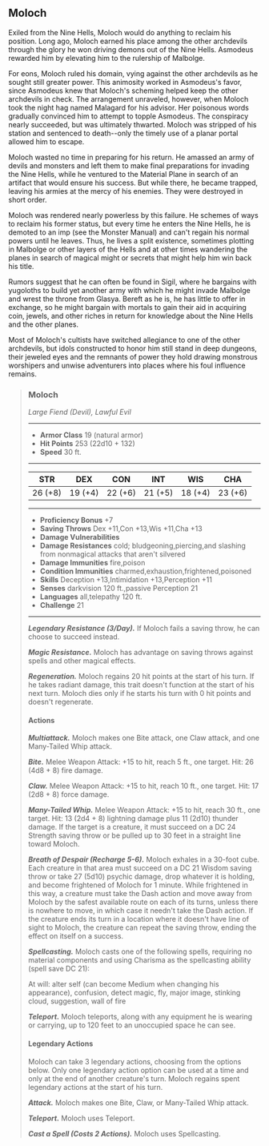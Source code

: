 ## Moloch
Exiled from the Nine Hells, Moloch would do anything to reclaim his position. Long ago, Moloch earned his place among the other archdevils through the glory he won driving demons out of the Nine Hells. Asmodeus rewarded him by elevating him to the rulership of Malbolge.

For eons, Moloch ruled his domain, vying against the other archdevils as he sought still greater power. This animosity worked in Asmodeus's favor, since Asmodeus knew that Moloch's scheming helped keep the other archdevils in check. The arrangement unraveled, however, when Moloch took the night hag named Malagard for his advisor. Her poisonous words gradually convinced him to attempt to topple Asmodeus. The conspiracy nearly succeeded, but was ultimately thwarted. Moloch was stripped of his station and sentenced to death--only the timely use of a planar portal allowed him to escape.

Moloch wasted no time in preparing for his return. He amassed an army of devils and monsters and left them to make final preparations for invading the Nine Hells, while he ventured to the Material Plane in search of an artifact that would ensure his success. But while there, he became trapped, leaving his armies at the mercy of his enemies. They were destroyed in short order.

Moloch was rendered nearly powerless by this failure. He schemes of ways to reclaim his former status, but every time he enters the Nine Hells, he is demoted to an imp (see the Monster Manual) and can't regain his normal powers until he leaves. Thus, he lives a split existence, sometimes plotting in Malbolge or other layers of the Hells and at other times wandering the planes in search of magical might or secrets that might help him win back his title.

Rumors suggest that he can often be found in Sigil, where he bargains with yugoloths to build yet another army with which he might invade Malbolge and wrest the throne from Glasya. Bereft as he is, he has little to offer in exchange, so he might bargain with mortals to gain their aid in acquiring coin, jewels, and other riches in return for knowledge about the Nine Hells and the other planes.

Most of Moloch's cultists have switched allegiance to one of the other archdevils, but idols constructed to honor him still stand in deep dungeons, their jeweled eyes and the remnants of power they hold drawing monstrous worshipers and unwise adventurers into places where his foul influence remains.

>### Moloch
>*Large Fiend (Devil), Lawful Evil*
>___
>- **Armor Class** 19 (natural armor)
>- **Hit Points** 253 (22d10 + 132)
>- **Speed** 30 ft.
>___
>|**STR**|**DEX**|**CON**|**INT**|**WIS**|**CHA**|
>|:---:|:---:|:---:|:---:|:---:|:---:|
>|26 (+8)|19 (+4)|22 (+6)|21 (+5)|18 (+4)|23 (+6)|
>
>___
>- **Proficiency Bonus** +7
>- **Saving Throws** Dex +11,Con +13,Wis +11,Cha +13
>- **Damage Vulnerabilities** 
>- **Damage Resistances** cold; bludgeoning,piercing,and slashing from nonmagical attacks that aren't silvered
>- **Damage Immunities** fire,poison
>- **Condition Immunities** charmed,exhaustion,frightened,poisoned
>- **Skills** Deception +13,Intimidation +13,Perception +11
>- **Senses** darkvision 120 ft.,passive Perception 21
>- **Languages** all,telepathy 120 ft.
>- **Challenge** 21
>___
>***Legendary Resistance (3/Day).*** If Moloch fails a saving throw, he can choose to succeed instead.
>
>***Magic Resistance.*** Moloch has advantage on saving throws against spells and other magical effects.
>
>***Regeneration.*** Moloch regains 20 hit points at the start of his turn. If he takes radiant damage, this trait doesn't function at the start of his next turn. Moloch dies only if he starts his turn with 0 hit points and doesn't regenerate.
>
>#### Actions
>***Multiattack.*** Moloch makes one Bite attack, one Claw attack, and one Many-Tailed Whip attack.
>
>***Bite.*** Melee Weapon Attack: +15 to hit, reach 5 ft., one target. Hit: 26 (4d8 + 8) fire damage.
>
>***Claw.*** Melee Weapon Attack: +15 to hit, reach 10 ft., one target. Hit: 17 (2d8 + 8) force damage.
>
>***Many-Tailed Whip.*** Melee Weapon Attack: +15 to hit, reach 30 ft., one target. Hit: 13 (2d4 + 8) lightning damage plus 11 (2d10) thunder damage. If the target is a creature, it must succeed on a DC 24 Strength saving throw or be pulled up to 30 feet in a straight line toward Moloch.
>
>***Breath of Despair (Recharge 5-6).*** Moloch exhales in a 30-foot cube. Each creature in that area must succeed on a DC 21 Wisdom saving throw or take 27 (5d10) psychic damage, drop whatever it is holding, and become frightened of Moloch for 1 minute. While frightened in this way, a creature must take the Dash action and move away from Moloch by the safest available route on each of its turns, unless there is nowhere to move, in which case it needn't take the Dash action. If the creature ends its turn in a location where it doesn't have line of sight to Moloch, the creature can repeat the saving throw, ending the effect on itself on a success.
>
>***Spellcasting.*** Moloch casts one of the following spells, requiring no material components and using Charisma as the spellcasting ability (spell save DC 21):
>
>At will: alter self (can become Medium when changing his appearance), confusion, detect magic, fly, major image, stinking cloud, suggestion, wall of fire
>
>***Teleport.*** Moloch teleports, along with any equipment he is wearing or carrying, up to 120 feet to an unoccupied space he can see.
>
>#### Legendary Actions
>Moloch can take 3 legendary actions, choosing from the options below. Only one legendary action option can be used at a time and only at the end of another creature's turn. Moloch regains spent legendary actions at the start of his turn.
>
>***Attack.*** Moloch makes one Bite, Claw, or Many-Tailed Whip attack.
>
>***Teleport.*** Moloch uses Teleport.
>
>***Cast a Spell (Costs 2 Actions).*** Moloch uses Spellcasting.
>
